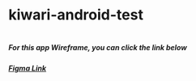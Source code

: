 # kiwari-android-test
#
##### For this app Wireframe, you can click the link below
##### [Figma Link](https://www.figma.com/file/cuj7GsfXc1JK3JSPynN2s2/Kiwari-Android-Test?node-id=1%3A19)
